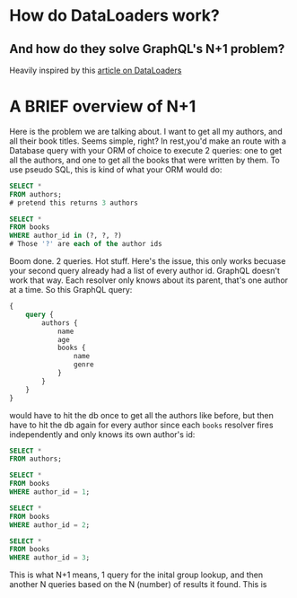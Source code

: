 # How do DataLoaders work?
## And how do they solve GraphQL's N+1 problem?

Heavily inspired by this [article on DataLoaders](https://medium.com/@gajus/using-dataloader-to-batch-requests-c345f4b23433)

# A BRIEF overview of N+1
Here is the problem we are talking about. I want to get all my authors, and all their book titles. Seems simple, right? In rest,you'd make an route with a Database query with your ORM of choice to execute 2 queries: one to get all the authors, and one to get all the books that were written by them. To use pseudo SQL, this is kind of what your ORM would do:

```sql
SELECT *
FROM authors;
# pretend this returns 3 authors

SELECT *
FROM books
WHERE author_id in (?, ?, ?)
# Those '?' are each of the author ids
```

Boom done. 2 queries. Hot stuff. Here's the issue, this only works becuase your second query already had a list of every author id. GraphQL doesn't work that way. Each resolver only knows about its parent, that's one author at a time. So this GraphQL query:

```graphql
{
    query {
        authors {
            name
            age
            books {
                name
                genre
            }
        }
    }
}
```

would have to hit the db once to get all the authors like before, but then have to hit the db again for every author since each `books` resolver fires independently and only knows its own author's id:

```sql
SELECT *
FROM authors;

SELECT *
FROM books
WHERE author_id = 1;

SELECT *
FROM books
WHERE author_id = 2;

SELECT *
FROM books
WHERE author_id = 3;
```

This is what N+1 means, 1 query for the inital group lookup, and then another N queries based on the N (number) of results it found. This is